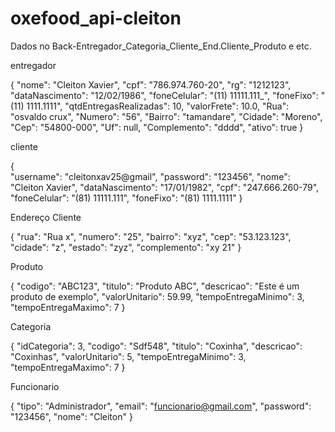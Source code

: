 # oxefood_api-cleiton

Dados no Back-Entregador_Categoria_Cliente_End.Cliente_Produto e etc.

entregador

 {
        "nome": "Cleiton Xavier",
        "cpf": "786.974.760-20",
        "rg": "1212123",
        "dataNascimento": "12/02/1986",
        "foneCelular": "(11) 11111.111_",
        "foneFixo": "(11) 1111.1111",
        "qtdEntregasRealizadas": 10,
        "valorFrete": 10.0,
        "Rua": "osvaldo crux",
        "Numero": "56",
        "Bairro": "tamandare",
        "Cidade": "Moreno",
        "Cep": "54800-000",
        "Uf": null,
        "Complemento": "dddd",
        "ativo": true
    }


cliente

{    
    "username": "cleitonxav25@gmail",
    "password": "123456",
    "nome": "Cleiton Xavier",
    "dataNascimento": "17/01/1982",
    "cpf": "247.666.260-79",
    "foneCelular": "(81) 11111.111",
    "foneFixo": "(81) 1111.1111"
}

Endereço Cliente

{
    "rua": "Rua x",
    "numero": "25",
    "bairro": "xyz",
    "cep": "53.123.123",
    "cidade": "z",
    "estado": "zyz",
    "complemento": "xy 21"
}

Produto

{
   "codigo": "ABC123",
   "titulo": "Produto ABC",
   "descricao": "Este é um produto de exemplo",
   "valorUnitario": 59.99,
   "tempoEntregaMinimo": 3,
   "tempoEntregaMaximo": 7
}

Categoria

{
   "idCategoria": 3,
   "codigo": "Sdf548",
   "titulo": "Coxinha",
   "descricao": "Coxinhas",
   "valorUnitario": 5,
   "tempoEntregaMinimo": 3,
   "tempoEntregaMaximo": 7
}

Funcionario

{
    "tipo": "Administrador",
    "email": "funcionario@gmail.com",
    "password": "123456",
    "nome": "Cleiton"
}